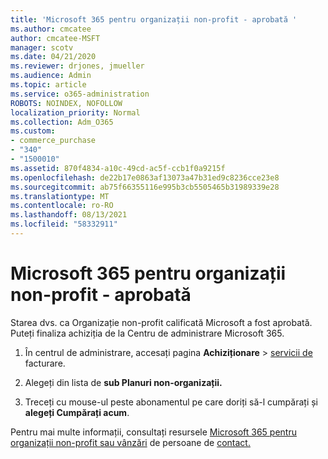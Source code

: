 ```yaml
---
title: 'Microsoft 365 pentru organizații non-profit - aprobată '
ms.author: cmcatee
author: cmcatee-MSFT
manager: scotv
ms.date: 04/21/2020
ms.reviewer: drjones, jmueller
ms.audience: Admin
ms.topic: article
ms.service: o365-administration
ROBOTS: NOINDEX, NOFOLLOW
localization_priority: Normal
ms.collection: Adm_O365
ms.custom:
- commerce_purchase
- "340"
- "1500010"
ms.assetid: 870f4834-a10c-49cd-ac5f-ccb1f0a9215f
ms.openlocfilehash: de22b17e0863af13073a47b31ed9c8236cce23e8
ms.sourcegitcommit: ab75f66355116e995b3cb5505465b31989339e28
ms.translationtype: MT
ms.contentlocale: ro-RO
ms.lasthandoff: 08/13/2021
ms.locfileid: "58332911"
---
```

# <a name="microsoft-365-for-nonprofits---approved"></a>Microsoft 365 pentru organizații non-profit - aprobată

Starea dvs. ca Organizație non-profit calificată Microsoft a fost aprobată. Puteți finaliza achiziția de la Centru de administrare Microsoft 365.

1. În centrul de administrare, accesați pagina **Achiziționare** \> [servicii de](https://go.microsoft.com/fwlink/p/?linkid=868433) facturare.

2. Alegeți din lista de **sub Planuri non-organizații.**

3. Treceți cu mouse-ul peste abonamentul pe care doriți să-l cumpărați și **alegeți Cumpărați acum**.

Pentru mai multe informații, consultați resursele [Microsoft 365 pentru organizații non-profit sau vânzări](https://www.microsoft.com/nonprofits/microsoft-365) de persoane de [contact.](https://www.microsoft.com/nonprofits/contact-us)
